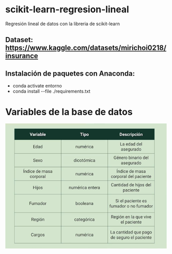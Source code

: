 # scikit-learn-regresion-lineal
Regresión lineal de datos con la libreria de scikit-learn

## Dataset: https://www.kaggle.com/datasets/mirichoi0218/insurance

## Instalación de paquetes con Anaconda:
* conda activate entorno
* conda install --file ./requirements.txt

# Variables de la base de datos

![alt text](./images/Variables.png)

